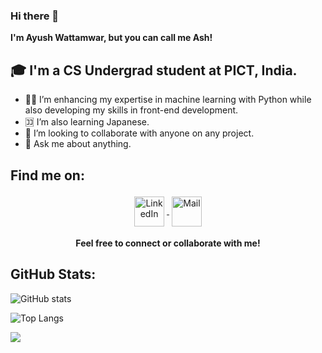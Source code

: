 ### Hi there 👋

**I'm Ayush Wattamwar, but you can call me Ash!**



## 🎓 I'm a CS Undergrad student at PICT, India.

- 🧑‍💻 I’m enhancing my expertise in machine learning with Python while also developing my skills in front-end development.
- 🈁 I’m also learning Japanese. 
- 👯 I’m looking to collaborate with anyone on any project.
- 💬 Ask me about anything.

## Find me on:

<p align="center">
  <a href="https://www.linkedin.com/in/ayush-wattamwar-32534524b/" target="_blank" rel="noopener noreferrer">
    <img src="https://cdn-icons-png.flaticon.com/512/174/174857.png" alt="LinkedIn" width="48" height="48" style="vertical-align:middle; margin:4px;">
  </a>
  <a href="mailto:ayushwattamwar27@gmail.com">
    <img src="https://cdn-icons-png.flaticon.com/512/732/732200.png" alt="Mail" width="48" height="48" style="vertical-align:middle; margin:4px;">
  </a>
</p>

<p align="center"><b>Feel free to connect or collaborate with me!</b></p>

## GitHub Stats:
![GitHub stats](https://github-readme-stats.vercel.app/api?username=AshWatts&show_icons=true&theme=midnight-purple)


![Top Langs](https://github-readme-stats.vercel.app/api/top-langs/?username=AshWatts&theme=midnight-purple)

![](https://visitor-badge.laobi.icu/badge?page_id=AshWattsAshWatts)
